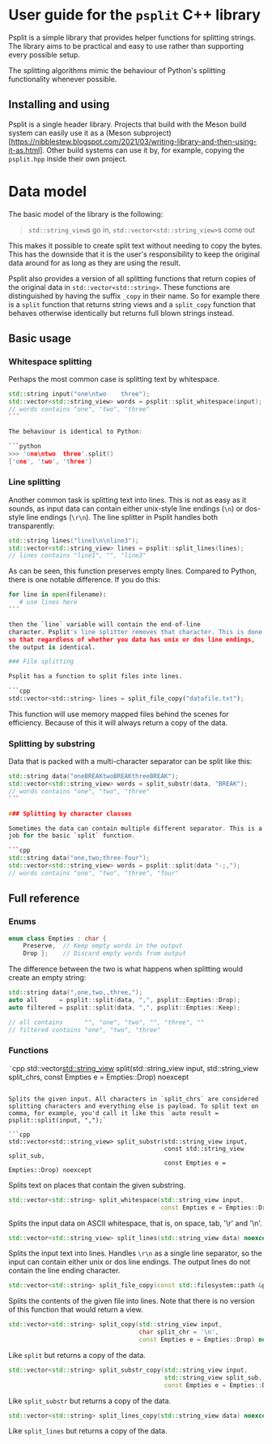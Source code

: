 # User guide for the `psplit` C++ library

Psplit is a simple library that provides helper functions for
splitting strings. The library aims to be practical and easy to use
rather than supporting every possible setup.

The splitting algorithms mimic the behaviour of Python's splitting
functionality whenever possible.

## Installing and using

Psplit is a single header library. Projects that build with the Meson
build system can easily use it as a (Meson
subproject)[https://nibblestew.blogspot.com/2021/03/writing-library-and-then-using-it-as.html]. Other
build systems can use it by, for example, copying the `psplit.hpp`
inside their own project.

# Data model

The basic model of the library is the following:

> `std::string_view`s go in, `std::vector<std::string_view>`s come out

This makes it possible to create split text without needing to copy
the bytes. This has the downside that it is the user's responsibility
to keep the original data around for as long as they are using the
result.

Psplit also provides a version of all splitting functions that return
copies of the original data in `std::vector<std::string>`. These
functions are distinguished by having the suffix `_copy` in their
name. So for example there is a `split` function that returns string
views and a `split_copy` function that behaves otherwise identically
but returns full blown strings instead.

## Basic usage

### Whitespace splitting

Perhaps the most common case is splitting text by whitespace.

```cpp
std::string input("one\ntwo    three");
std::vector<std::string_view> words = psplit::split_whitespace(input);
// words contains "one", "two", "three"
`´´

The behaviour is identical to Python:

`´`python
>>> 'one\ntwo  three'.split()
['one', 'two', 'three']
```

### Line splitting

Another common task is splitting text into lines. This is not as easy
as it sounds, as input data can contain either unix-style line endings
(`\n`) or dos-style line endings (`\r\n`). The line splitter in Psplit
handles both transparently:

```cpp
std::string lines("line1\n\nline3");
std::vector<std::string_view> lines = psplit::split_lines(lines);
// lines contains "line1", "", "line3"
```

As can be seen, this function preserves empty lines. Compared to
Python, there is one notable difference. If you do this:

```python
for line in open(filename):
   # use lines here
``´

then the `line` variable will contain the end-of-line
character. Psplit's line splitter removes that character. This is done
so that regardless of whether you data has unix or dos line endings,
the output is identical.

### File splitting

Psplit has a function to split files into lines.

```cpp
std::vector<std::string> lines = split_file_copy("datafile.txt");
```

This function will use memory mapped files behind the scenes for
efficiency. Because of this it will always return a copy of the data.

### Splitting by substring

Data that is packed with a multi-character separator can be split like this:

```cpp
std::string data("oneBREAKtwoBREAKthreeBREAK");
std::vector<std::string_view> words = split_substr(data, "BREAK");
// words contains "one", "two", "three"
`´`

### Splitting by character classes

Sometimes the data can contain multiple different separator. This is a
job for the basic `split` function.

```cpp
std::string data("one,two;three-four");
std::vector<std::string_view> words = psplit::split(data "-;,");
// words contains "one", "two", "three", "four"
```

## Full reference

### Enums

```cpp
enum class Empties : char {
    Preserve,  // Keep empty words in the output
    Drop };    // Discard empty words from output
```

The difference between the two is what happens when splitting would
create an empty string:

```cpp
std::string data(",one,two,,three,");
auto all      = psplit::split(data, ",", psplit::Empties::Drop);
auto filtered = psplit::split(data, ",", psplit::Empties::Keep);

// all contains      "", "one", "two", "", "three", ""
// filtered contains "one", "two", "three"
```

### Functions

`´`cpp
std::vector<std::string_view> split(std::string_view input,
                                    std::string_view split_chrs,
                                    const Empties e = Empties::Drop) noexcept
```

Splits the given input. All characters in `split_chrs` are considered
splitting characters and everything else is payload. To split text on
comma, for example, you'd call it like this `auto result =
psplit::split(input, ",");`

```cpp
std::vector<std::string_view> split_substr(std::string_view input,
                                           const std::string_view split_sub,
                                           const Empties e = Empties::Drop) noexcept
```

Splits text on places that contain the given substring.

```cpp
std::vector<std::string> split_whitespace(std::string_view input,
                                          const Empties e = Empties::Drop) noexcept
```

Splits the input data on ASCII whitespace, that is, on space, tab,
'\r' and '\n'.

```cpp
std::vector<std::string_view> split_lines(std::string_view data) noexcept
```

Splits the input text into lines.  Handles `\r\n` as a single line
separator, so the input can contain either unix or dos line
endings. The output lines do not contain the line ending character.

```cpp
std::vector<std::string> split_file_copy(const std::filesystem::path &path) noexcept
```

Splits the contents of the given file into lines. Note that there is
no version of this function that would return a view.

```cpp
std::vector<std::string> split_copy(std::string_view input,
                                    char split_chr = '\n',
                                    const Empties e = Empties::Drop) noexcept
```

Like `split` but returns a copy of the data.

```cpp
std::vector<std::string> split_substr_copy(std::string_view input,
                                           std::string_view split_sub,
                                           const Empties e = Empties::Drop) noexcept
```

Like `split_substr` but returns a copy of the data.

```cpp
std::vector<std::string> split_lines_copy(std::string_view data) noexcept;
```

Like `split_lines` but returns a copy of the data.
